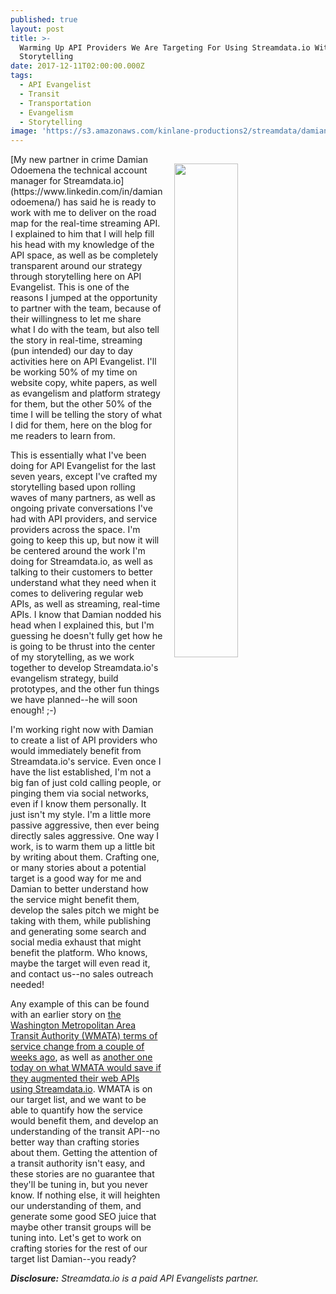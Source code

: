 ```yaml
---
published: true
layout: post
title: >-
  Warming Up API Providers We Are Targeting For Using Streamdata.io With
  Storytelling
date: 2017-12-11T02:00:00.000Z
tags:
  - API Evangelist
  - Transit
  - Transportation
  - Evangelism
  - Storytelling
image: 'https://s3.amazonaws.com/kinlane-productions2/streamdata/damian-stream-data.png'
---
```

<p><img src="https://s3.amazonaws.com/kinlane-productions2/streamdata/damian-stream-data.png" align="right" width="45%" style="padding: 15px;"/></p>[My new partner in crime Damian Odoemena the technical account manager for Streamdata.io](https://www.linkedin.com/in/damianodoemena/) has said he is ready to work with me to deliver on the road map for the real-time streaming API. I explained to him that I will help fill his head with my knowledge of the API space, as well as be completely transparent around our strategy through storytelling here on API Evangelist. This is one of the reasons I jumped at the opportunity to partner with the team, because of their willingness to let me share what I do with the team, but also tell the story in real-time, streaming (pun intended) our day to day activities here on API Evangelist. I'll be working 50% of my time on website copy, white papers, as well as evangelism and platform strategy for them, but the other 50% of the time I will be telling the story of what I did for them, here on the blog for me readers to learn from.

This is essentially what I've been doing for API Evangelist for the last seven years, except I've  crafted my storytelling based upon rolling waves of many partners, as well as ongoing private conversations I've had with API providers, and service providers across the space. I'm going to keep this up, but now it will be centered around the work I'm doing for Streamdata.io, as well as talking to their customers to better understand what they need when it comes to delivering regular web APIs, as well as streaming, real-time APIs. I know that Damian nodded his head when I explained this, but I'm guessing he doesn't fully get how he is going to be thrust into the center of my storytelling, as we work together to develop Streamdata.io's evangelism strategy, build prototypes, and the other fun things we have planned--he will soon enough! ;-)

I'm working right now with Damian to create a list of API providers who would immediately benefit from Streamdata.io's service. Even once I have the list established, I'm not a big fan of just cold calling people, or pinging them via social networks, even if I know them personally. It just isn't my style. I'm a little more passive aggressive, then ever being directly sales aggressive. One way I work, is to warm them up a little bit by writing about them. Crafting one, or many stories about a potential target is a good way for me and Damian to better understand how the service might benefit them, develop the sales pitch we might be taking with them, while publishing and generating some search and social media exhaust that might benefit the platform. Who knows, maybe the target will even read it, and contact us--no sales outreach needed!

Any example of this can be found with an earlier story on [the Washington Metropolitan Area Transit Authority (WMATA) terms of service change from a couple of weeks ago](http://apievangelist.com/2017/11/30/licensing-over-dc-transit-data/), as well as [another one today on what WMATA would save if they augmented their web APIs using Streamdata.io](http://apievangelist.com/2017/12/11/cost-savings-analysis-for-washington-metropolitan-area-transit-authority-wmata-data-apis.markdown). WMATA is on our target list, and we want to be able to quantify how the service would benefit them, and develop an understanding of the transit API--no better way than crafting stories about them. Getting the attention of a transit authority isn't easy, and these stories are no guarantee that they'll be tuning in, but you never know. If nothing else, it will heighten our understanding of them, and generate some good SEO juice that maybe other transit groups will be tuning into. Let's get to work on crafting stories for the rest of our target list Damian--you ready?

_**Disclosure:** Streamdata.io is a paid API Evangelists partner._
